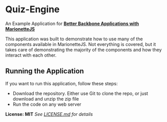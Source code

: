 # Quiz-Engine

An Example Application for **[Better Backbone Applications with MarionetteJS](https://shop.smashingmagazine.com/better-backbone-applications-with-marionettejs.html)**

This application was built to demonstrate how to use many of the components available in MarionetteJS. Not everything is covered, but it takes care of demonstrating the majority of the components and how they interact with each other.

## Running the Application

If you want to run this application, follow these steps:
* Download the repository. Either use Git to clone the repo, or just download and unzip the zip file
* Run the code on any web server

**License: MIT**
*See [LICENSE.md](https://github.com/joezimjs/Quiz-Engine/blob/master/LICENSE.md) for details*
